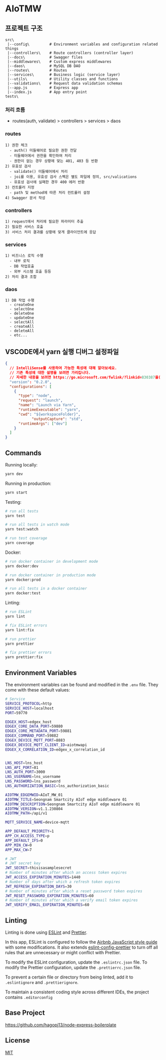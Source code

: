 # AIoTMW 

## 프로젝트 구조

```
src\
 |--config\         # Environment variables and configuration related things
 |--controllers\    # Route controllers (controller layer)
 |--docs\           # Swagger files
 |--middlewares\    # Custom express middlewares
 |--daos\         	# MySQL DB DAO
 |--routes\         # Routes
 |--services\       # Business logic (service layer)
 |--utils\          # Utility classes and functions
 |--validations\    # Request data validation schemas
 |--app.js          # Express app
 |--index.js        # App entry point
tests\
```

### 처리 흐름
- routes(auth, validate) > controllers > services > daos
### routes
```text
1) 권한 체크
  - auth() 미들웨어로 필요한 권한 전달
  - 미들웨어에서 권한을 확인하여 처리
  - 권한이 없는 경우 상황에 맞는 401, 403 등 반환
2) 유효성 검사
  - validate() 미들웨어에서 처리
  - joi를 이용, 유효성 검사 스펙은 별도 파일에 정의, src/valications
  - 유효성 검사에 실패한 경우 400 에러 반환
3) 컨트롤러 지정
  - path 및 method에 따른 처리 컨트롤러 설정
4) Swagger 문서 작성
```
### controllers
```text
1) request에서 처리에 필요한 파라미터 추출
2) 필요한 서비스 호출
3) 서비스 처리 결과를 상황에 맞게 클라이언트에 응답
```
### services
```text
1) 비즈니스 로직 수행
  - 내부 로직
  - DB 작업호출
  - 외부 시스템 호출 등등
2) 처리 결과 조합
```
### daos
```text
1) DB 작업 수행
  - createOne
  - selectOne
  - deleteOne
  - updateOne
  - selectAll
  - createAll
  - deleteAll
  - etc...
```

## VSCODE에서 yarn 실행 디버그 설정파일
```json
{
  // IntelliSense를 사용하여 가능한 특성에 대해 알아보세요.
  // 기존 특성에 대한 설명을 보려면 가리킵니다.
  // 자세한 내용을 보려면 https://go.microsoft.com/fwlink/?linkid=830387을(를) 방문하세요.
  "version": "0.2.0",
  "configurations": [
    {
      "type": "node",
      "request": "launch",
      "name": "Launch via Yarn",
      "runtimeExecutable": "yarn",
      "cwd": "${workspaceFolder}",
			"outputCapture": "std",
      "runtimeArgs": ["dev"]
    }
  ]
}
```

## Commands

Running locally:

```bash
yarn dev
```

Running in production:

```bash
yarn start
```

Testing:

```bash
# run all tests
yarn test

# run all tests in watch mode
yarn test:watch

# run test coverage
yarn coverage
```

Docker:

```bash
# run docker container in development mode
yarn docker:dev

# run docker container in production mode
yarn docker:prod

# run all tests in a docker container
yarn docker:test
```

Linting:

```bash
# run ESLint
yarn lint

# fix ESLint errors
yarn lint:fix

# run prettier
yarn prettier

# fix prettier errors
yarn prettier:fix
```

## Environment Variables

The environment variables can be found and modified in the `.env` file. They come with these default values:

```bash
# Service
SERVICE_PROTOCOL=http
SERVICE_HOST=localhost
PORT=59770

EDGEX_HOST=edgex_host
EDGEX_CORE_DATA_PORT=59880
EDGEX_CORE_METADATA_PORT=59881
EDGEX_COMMAND_PORT=59882
EDGEX_DEVICE_MQTT_PORT=8883
EDGEX_DEVICE_MQTT_CLIENT_ID=aiotmwapi
EDGEX_X_CORRELATION_ID=edgex_x_correlation_id


LNS_HOST=lns_host
LNS_API_PORT=81
LNS_AUTH_PORT=3000
LNS_USERNAME=lns_username
LNS_PASSWORD=lns_password
LNS_AUTHORIZATION_BASIC=lns_authorization_basic

AIOTMW_EDGEMWID=AIoT_MW_01
AIOTMW_TITLE=Seongnam Smartcity AIoT edge middleware 01
AIOTMW_DESCRIPTION=Seongnam Smartcity AIoT edge middleware 01
AIOTMW_VERSION=v1.1.230804
AIOTMW_PATH=/api/v1

MQTT_SERVICE_NAME=device-mqtt

APP_DEFAULT_PRIORITY=1
APP_CH_ACCESS_TYPE=p
APP_DEFAULT_IFS=0
APP_MIN_CW=0
APP_MAX_CW=7

# JWT
# JWT secret key
JWT_SECRET=thisisasamplesecret
# Number of minutes after which an access token expires
JWT_ACCESS_EXPIRATION_MINUTES=1440
# Number of days after which a refresh token expires
JWT_REFRESH_EXPIRATION_DAYS=30
# Number of minutes after which a reset password token expires
JWT_RESET_PASSWORD_EXPIRATION_MINUTES=60
# Number of minutes after which a verify email token expires
JWT_VERIFY_EMAIL_EXPIRATION_MINUTES=60

```


## Linting

Linting is done using [ESLint](https://eslint.org/) and [Prettier](https://prettier.io).

In this app, ESLint is configured to follow the [Airbnb JavaScript style guide](https://github.com/airbnb/javascript/tree/master/packages/eslint-config-airbnb-base) with some modifications. It also extends [eslint-config-prettier](https://github.com/prettier/eslint-config-prettier) to turn off all rules that are unnecessary or might conflict with Prettier.

To modify the ESLint configuration, update the `.eslintrc.json` file. To modify the Prettier configuration, update the `.prettierrc.json` file.

To prevent a certain file or directory from being linted, add it to `.eslintignore` and `.prettierignore`.

To maintain a consistent coding style across different IDEs, the project contains `.editorconfig`

## Base Project

https://github.com/hagopj13/node-express-boilerplate

## License

[MIT](LICENSE)
